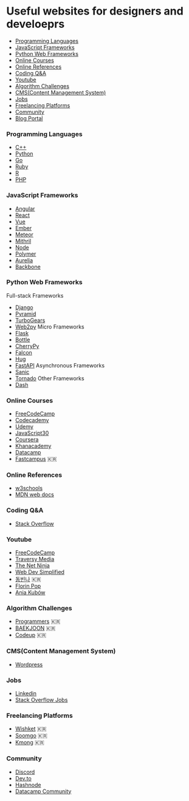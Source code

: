 # Useful websites for designers and develoeprs
* [Programming Languages](#programming-languages)
* [JavaScript Frameworks](#javascript-frameworks)
* [Python Web Frameworks](#python-web-frameworks)
* [Online Courses](#online-courses)
* [Online References](#online-references)
* [Coding Q&A](#coding-qa)
* [Youtube](#youtube)
* [Algorithm Challenges](#algorithm-challenges)
* [CMS(Content Management System)](#cmscontent-management-system)
* [Jobs](#jobs)
* [Freelancing Platforms](#freelancing-platforms)
* [Community](#community)
* [Blog Portal](#blog-portal)

### Programming Languages
* [C++](https://isocpp.org/)
* [Python](https://www.python.org/)
* [Go](https://golang.org/)
* [Ruby](https://www.ruby-lang.org/en/)
* [R](https://www.r-project.org/)
* [PHP](https://www.php.net/)

### JavaScript Frameworks
* [Angular](https://angular.io/)
* [React](https://reactjs.org/)
* [Vue](https://vuejs.org/)
* [Ember](https://emberjs.com/)
* [Meteor](https://www.meteor.com/)
* [Mithril](https://mithril.js.org/)
* [Node](https://nodejs.org/en/)
* [Polymer](https://www.polymer-project.org/)
* [Aurelia](https://aurelia.io/)
* [Backbone](https://backbonejs.org/)

### Python Web Frameworks 
Full-stack Frameworks
* [Django](https://www.djangoproject.com/)
* [Pyramid](https://trypyramid.com/)
* [TurboGears](https://www.turbogears.org/)
* [Web2py](http://www.web2py.com/)
Micro Frameworks
* [Flask](https://flask.palletsprojects.com/en/1.1.x/)
* [Bottle](http://bottlepy.org/docs/dev/index.html)
* [CherryPy](https://cherrypy.org/)
* [Falcon](https://falconframework.org/)
* [Hug](http://www.hug.rest/)
* [FastAPI](https://fastapi.tiangolo.com/)
Asynchronous Frameworks
* [Sanic](https://sanic.readthedocs.io/en/latest/)
* [Tornado](https://www.tornadoweb.org/en/latest/)
Other Frameworks
* [Dash](https://plotly.com/dash/)

### Online Courses
* [FreeCodeCamp](https://www.freecodecamp.org/)
* [Codecademy](https://www.codecademy.com/)
* [Udemy](https://www.udemy.com/)
* [JavaScript30](https://javascript30.com/)
* [Coursera](https://www.coursera.org/)
* [Khanacademy](https://www.khanacademy.org/)
* [Datacamp](https://www.datacamp.com/)
* [Fastcampus](https://fastcampus.co.kr/) :kr:

### Online References
* [w3schools](https://www.w3schools.com/)
* [MDN web docs](https://developer.mozilla.org/)

### Coding Q&A
* [Stack Overflow](https://stackoverflow.com/)

### Youtube
* [FreeCodeCamp](https://www.youtube.com/channel/UC8butISFwT-Wl7EV0hUK0BQ)
* [Traversy Media](https://www.youtube.com/channel/UC29ju8bIPH5as8OGnQzwJyA)
* [The Net Ninja](https://www.youtube.com/channel/UCW5YeuERMmlnqo4oq8vwUpg)
* [Web Dev Simplified](https://www.youtube.com/channel/UCFbNIlppjAuEX4znoulh0Cw)
* [동빈나](https://www.youtube.com/channel/UChflhu32f5EUHlY7_SetNWw) :kr:
* [Florin Pop](https://www.youtube.com/channel/UCeU-1X402kT-JlLdAitxSMA)
* [Ania Kubów](https://www.youtube.com/channel/UC5DNytAJ6_FISueUfzZCVsw)

### Algorithm Challenges
* [Programmers](https://programmers.co.kr/) :kr:
* [BAEKJOON](https://www.acmicpc.net/) :kr:
* [Codeup](https://codeup.kr/) :kr:

### CMS(Content Management System)
* [Wordpress](https://wordpress.com/)

### Jobs
* [Linkedin](https://www.linkedin.com/)
* [Stack Overflow Jobs](https://stackoverflow.com/jobs)

### Freelancing Platforms
* [Wishket](https://www.wishket.com/) :kr:
* [Soomgo](https://soomgo.com/) :kr:
* [Kmong](https://kmong.com/) :kr:

### Community
* [Discord](https://discord.com/)
* [Dev.to](https://dev.to/)
* [Hashnode](https://hashnode.com/)
* [Datacamp Community](https://www.datacamp.com/community)
